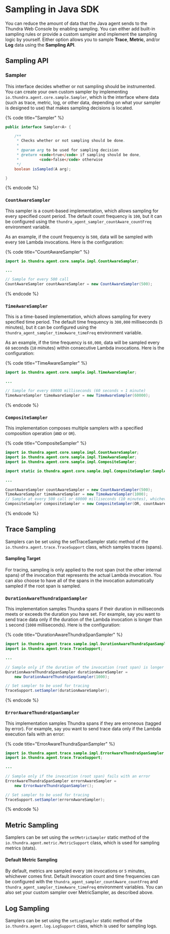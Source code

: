 # Sampling in Java SDK

You can reduce the amount of data that the Java agent sends to the Thundra Web Console by enabling sampling. You can either add built-in sampling rules or provide a custom sampler and implement the sampling logic by yourself. Either option allows you to sample **Trace**, **Metric**, and/or **Log** data using the **Sampling API**.

## Sampling API

### Sampler

This interface decides whether or not sampling should be instrumented. You can create your own custom sampler by implementing `io.thundra.agent.core.sample.Sampler`, which is the interface where data (such as trace, metric, log, or other data, depending on what your sampler is designed to use) that makes sampling decisions is located.

{% code title="Sampler" %}
```java
public interface Sampler<A> {

    /**
     * Checks whether or not sampling should be done.
     *
     * @param arg to be used for sampling decision
     * @return <code>true</code> if sampling should be done,
     *         <code>false</code> otherwise
     */
    boolean isSampled(A arg);

}
```
{% endcode %}

### `CountAwareSampler`

This sampler is a count-based implementation, which allows sampling for every specified count period. The default count frequency is `100`, but it can be configured using the `thundra_agent_sampler_countAware_countFreq` environment variable.

As an example, if the count frequency is `500`, data will be sampled with every `500` Lambda invocations. Here is the configuration:

{% code title="CountAwareSampler" %}
```java
import io.thundra.agent.core.sample.impl.CountAwareSampler;

...

// Sample for every 500 call
CountAwareSampler countAwareSampler = new CountAwareSampler(500);
```
{% endcode %}

### `TimeAwareSampler`

This is a time-based implementation, which allows sampling for every specified time period. The default time frequency is `300,000` milliseconds (`5` minutes), but it can be configured using the `thundra_agent_sampler_timeAware_timeFreq` environment variable.

As an example, if the time frequency is `60,000`, data will be sampled every `60` seconds (`10` minutes) within consecutive Lambda invocations. Here is the configuration:

{% code title="TimeAwareSampler" %}
```java
import io.thundra.agent.core.sample.impl.TimeAwareSampler;

...

// Sample for every 60000 milliseconds (60 seconds = 1 minute)
TimeAwareSampler timeAwareSampler = new TimeAwareSampler(60000);
```
{% endcode %}

### `CompositeSampler`

This implementation composes multiple samplers with a specified composition operation (`AND` or `OR`).

{% code title="CompositeSampler" %}
```java
import io.thundra.agent.core.sample.impl.CountAwareSampler;
import io.thundra.agent.core.sample.impl.TimeAwareSampler;
import io.thundra.agent.core.sample.impl.CompositeSampler;

import static io.thundra.agent.core.sample.impl.CompositeSampler.SamplerCompositionOperator.OR;

...
  
CountAwareSampler countAwareSampler = new CountAwareSampler(500);
TimeAwareSampler timeAwareSampler = new TimeAwareSampler(1000);
// Sample at every 500 call or 60000 milliseconds (10 minutes), whichever comes first
CompositeSampler compositeSampler = new CompositeSampler(OR, countAwareSampler, timeAwareSampler);
```
{% endcode %}

## Trace Sampling

Samplers can be set using the setTraceSampler static method of the `io.thundra.agent.trace.TraceSupport` class, which samples traces (spans).

#### Sampling Target

For tracing, sampling is only applied to the root span (not the other internal spans) of the invocation that represents the actual Lambda invocation. You can also choose to have all of the spans in the invocation automatically sampled if the root span is sampled.

### `DurationAwareThundraSpanSampler`

This implementation samples Thundra spans if their duration in milliseconds meets or exceeds the duration you have set. For example, say you want to send trace data only if the duration of the Lambda invocation is longer than `1` second (`1000` milliseconds). Here is the configuration:

{% code title="DurationAwareThundraSpanSampler" %}
```java
import io.thundra.agent.trace.sample.impl.DurationAwareThundraSpanSampler;
import io.thundra.agent.trace.TraceSupport;

...
  
// Sample only if the duration of the invocation (root span) is longer than 1 seconds  
DurationAwareThundraSpanSampler durationAwareSampler = 
  	new DurationAwareThundraSpanSampler(1000);

// Set sampler to be used for tracing
TraceSupport.setSampler(durationAwareSampler);
```
{% endcode %}

### `ErrorAwareThundraSpanSampler`

This implementation samples Thundra spans if they are erroneous (tagged by error). For example, say you want to send trace data only if the Lambda execution fails with an error:

{% code title="ErrorAwareThundraSpanSampler" %}
```java
import io.thundra.agent.trace.sample.impl.ErrorAwareThundraSpanSampler;
import io.thundra.agent.trace.TraceSupport;

...
  
// Sample only if the invocation (root span) fails with an error  
ErrorAwareThundraSpanSampler errornAwareSampler = 
  	new ErrorAwareThundraSpanSampler();

// Set sampler to be used for tracing
TraceSupport.setSampler(errornAwareSampler);
```
{% endcode %}

## Metric Sampling

Samplers can be set using the `setMetricSampler` static method of the `io.thundra.agent.metric.MetricSupport` class, which is used for sampling metrics (stats).

#### Default Metric Sampling

By default, metrics are sampled every `100` invocations or `5` minutes, whichever comes first. Default invocation count and time frequencies can be configured with the `thundra_agent_sampler_countAware_countFreq` and `thundra_agent_sampler_timeAware_timeFreq` environment variables. You can also set your custom sampler over MetricSampler, as described above.

## Log Sampling

Samplers can be set using the `setLogSampler` static method of the `io.thundra.agent.log.LogSupport` class, which is used for sampling logs.
